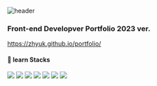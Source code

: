 ![header](https://capsule-render.vercel.app/api?type=soft&color=0:94A2DA,100:81B5E6&height=150&text=zhyuk&fontSize=80&animation=blinking&&fontColor=AAFF01)

### Front-end Developver Portfolio 2023 ver.
<https://zhyuk.github.io/portfolio/>


#### 📂 learn Stacks
<img src="https://img.shields.io/badge/HTML5-E34F26?style=flat-square&logo=HTML5&logoColor=white"/></a>
<img src="https://img.shields.io/badge/CSS3-1572B6?style=flat-square&logo=CSS3&logoColor=white"/></a>
<img src="https://img.shields.io/badge/Javascript-F7DF1E?style=flat-square&logo=Javascript&logoColor=black"/></a>
<img src="https://img.shields.io/badge/React-61DAFB?style=flat-square&logo=React&logoColor=black"/></a>
<img src="https://img.shields.io/badge/jquery-0769AD?style=flat-square&logo=jquery&logoColor=white"/></a>
<img src="https://img.shields.io/badge/git-F05032?style=flat-square&logo=git&logoColor=white">
<img src="https://img.shields.io/badge/node.js-339933?style=square&logo=Node.js&logoColor=white">

